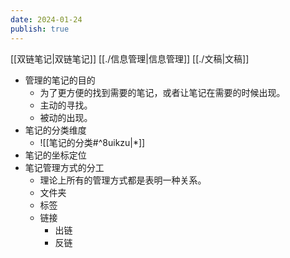```yaml
---
date: 2024-01-24
publish: true
---
```

[[双链笔记|双链笔记]] [[./信息管理|信息管理]] [[./文稿|文稿]]   
- 管理的笔记的目的  
	- 为了更方便的找到需要的笔记，或者让笔记在需要的时候出现。  
	- 主动的寻找。  
	- 被动的出现。  
- 笔记的分类维度  
	- ![[笔记的分类#^8uikzu|*]]  
- 笔记的坐标定位  
- 笔记管理方式的分工  
	- 理论上所有的管理方式都是表明一种关系。  
	- 文件夹  
	- 标签  
	- 链接  
		- 出链  
		- 反链  
  
